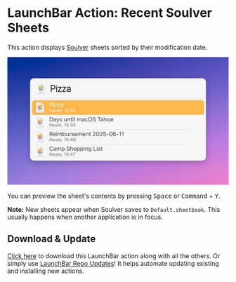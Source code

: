 # LaunchBar Action: Recent Soulver Sheets

This action displays [Soulver](https://soulver.app/features/) sheets sorted by their modification date.

<img src="01.jpg" width="604"/>

You can preview the sheet's contents by pressing <kbd>Space</kbd> or <kbd>Command</kbd> + <kbd>Y</kbd>.

**Note:** New sheets appear when Soulver saves to `Default.sheetbook`. This usually happens when another application is in focus.

## Download & Update

[Click here](https://github.com/Ptujec/LaunchBar/archive/refs/heads/master.zip) to download this LaunchBar action along with all the others. Or simply use [LaunchBar Repo Updates](https://github.com/Ptujec/LaunchBar/tree/master/LB-Repo-Updates#launchbar-repo-updates-action)! It helps automate updating existing and installing new actions.